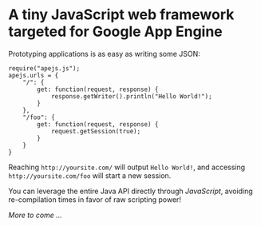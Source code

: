 # A tiny JavaScript web framework targeted for Google App Engine

Prototyping applications is as easy as writing some JSON:

    require("apejs.js");
    apejs.urls = {
        "/": {
            get: function(request, response) {
                response.getWriter().println("Hello World!");
            }
        },
        "/foo": {
            get: function(request, response) {
                request.getSession(true);
            }
        }
    }

Reaching `http://yoursite.com/` will output `Hello World!`, and accessing
`http://yoursite.com/foo` will start a new session. 

You can leverage the entire Java API directly through *JavaScript*, avoiding re-compilation times in favor of
raw scripting power!

*More to come ...*
